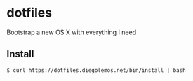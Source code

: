 # dotfiles
Bootstrap a new OS X with everything I need

## Install
```
$ curl https://dotfiles.diegolemos.net/bin/install | bash
```
